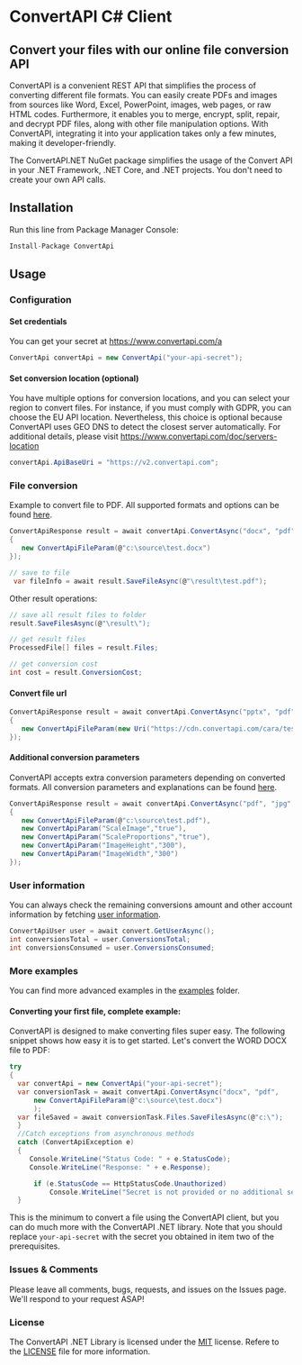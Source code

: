 # ConvertAPI C# Client
## Convert your files with our online file conversion API

ConvertAPI is a convenient REST API that simplifies the process of converting different file formats. You can easily create PDFs and images from sources like Word, Excel, PowerPoint, images, web pages, or raw HTML codes. Furthermore, it enables you to merge, encrypt, split, repair, and decrypt PDF files, along with other file manipulation options. With ConvertAPI, integrating it into your application takes only a few minutes, making it developer-friendly.

The ConvertAPI.NET NuGet package simplifies the usage of the Convert API in your .NET Framework, .NET Core, and .NET projects. You don't need to create your own API calls.

## Installation

Run this line from Package Manager Console:

```csharp
Install-Package ConvertApi
```

## Usage

### Configuration

#### Set credentials

You can get your secret at https://www.convertapi.com/a

```csharp
ConvertApi convertApi = new ConvertApi("your-api-secret");
```

#### Set conversion location (optional)

You have multiple options for conversion locations, and you can select your region to convert files. For instance, if you must comply with GDPR, you can choose the EU API location. Nevertheless, this choice is optional because ConvertAPI uses GEO DNS to detect the closest server automatically. For additional details, please visit https://www.convertapi.com/doc/servers-location

```csharp
convertApi.ApiBaseUri = "https://v2.convertapi.com";
```

### File conversion

Example to convert file to PDF. All supported formats and options can be found 
[here](https://www.convertapi.com/conversions).

```csharp
ConvertApiResponse result = await convertApi.ConvertAsync("docx", "pdf", new[]
{
   new ConvertApiFileParam(@"c:\source\test.docx")   
});

// save to file
 var fileInfo = await result.SaveFileAsync(@"\result\test.pdf");
```

Other result operations:

```csharp
// save all result files to folder
result.SaveFilesAsync(@"\result\");

// get result files
ProcessedFile[] files = result.Files;

// get conversion cost
int cost = result.ConversionCost; 
```

#### Convert file url

```csharp
ConvertApiResponse result = await convertApi.ConvertAsync("pptx", "pdf", new[]
{
   new ConvertApiFileParam(new Uri("https://cdn.convertapi.com/cara/testfiles/presentation.pptx"))
});
```

#### Additional conversion parameters

ConvertAPI accepts extra conversion parameters depending on converted formats. All conversion 
parameters and explanations can be found [here](https://www.convertapi.com/conversions).

```csharp
ConvertApiResponse result = await convertApi.ConvertAsync("pdf", "jpg", new[]
{
   new ConvertApiFileParam(@"c:\source\test.pdf"),
   new ConvertApiParam("ScaleImage","true"),
   new ConvertApiParam("ScaleProportions","true"),
   new ConvertApiParam("ImageHeight","300"),
   new ConvertApiParam("ImageWidth","300")
});
```

### User information

You can always check the remaining conversions amount and other account information by fetching [user information](https://www.convertapi.com/doc/user).

```csharp
ConvertApiUser user = await convert.GetUserAsync();
int conversionsTotal = user.ConversionsTotal;
int conversionsConsumed = user.ConversionsConsumed;
```

### More examples

You can find more advanced examples in the [examples](https://github.com/ConvertAPI/convertapi-dotnet/tree/master/Examples) folder.

#### Converting your first file, complete example:

ConvertAPI is designed to make converting files super easy. The following snippet shows how easy it is to get started. Let's convert the WORD DOCX file to PDF:

```csharp
try
{
  var convertApi = new ConvertApi("your-api-secret");  
  var conversionTask = await convertApi.ConvertAsync("docx", "pdf", 
      new ConvertApiFileParam(@"c:\source\test.docx")
      );
  var fileSaved = await conversionTask.Files.SaveFilesAsync(@"c:\");
  }
  //Catch exceptions from asynchronous methods
  catch (ConvertApiException e)
  {
     Console.WriteLine("Status Code: " + e.StatusCode);
     Console.WriteLine("Response: " + e.Response);

      if (e.StatusCode == HttpStatusCode.Unauthorized)
          Console.WriteLine("Secret is not provided or no additional seconds left in the account to proceed conversion. More information https://www.convertapi.com/a");
  }
```

This is the minimum to convert a file using the ConvertAPI client, but you can do much more with the ConvertAPI .NET library. Note that you should replace `your-api-secret` with the secret you obtained in item two of the prerequisites.

### Issues &amp; Comments
Please leave all comments, bugs, requests, and issues on the Issues page. We'll respond to your request ASAP!

### License
The ConvertAPI .NET Library is licensed under the [MIT](http://www.opensource.org/licenses/mit-license.php "Read more about the MIT license form") license. Refere to the [LICENSE](https://github.com/ConvertAPI/convertapi-dotnet/blob/master/LICENSE) file for more information.
